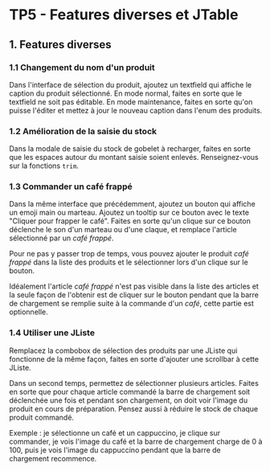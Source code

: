 # TP5 - Features diverses et JTable

## 1. Features diverses

### 1.1 Changement du nom d'un produit

Dans l'interface de sélection du produit, ajoutez un textfield qui affiche le caption du produit sélectionné. En mode normal, faites en sorte que le textfield ne soit pas éditable. En mode maintenance, faites en sorte qu'on puisse l'éditer et mettez à jour le nouveau caption dans l'enum des produits.

### 1.2 Amélioration de la saisie du stock

Dans la modale de saisie du stock de gobelet à recharger, faites en sorte que les espaces autour du montant saisie soient enlevés. Renseignez-vous sur la fonctions `trim`.

### 1.3 Commander un café frappé

Dans la même interface que précédemment, ajoutez un bouton qui affiche un emoji main ou marteau. Ajoutez un tooltip sur ce bouton avec le texte "Cliquer pour frapper le café". Faites en sorte qu'un clique sur ce bouton déclenche le son d'un marteau ou d'une claque, et remplace l'article sélectionné par un *café frappé*.

Pour ne pas y passer trop de temps, vous pouvez ajouter le produit *café frappé* dans la liste des produits et le sélectionner lors d'un clique sur le bouton.

Idéalement l'article *café frappé* n'est pas visible dans la liste des articles et la seule façon de l'obtenir est de cliquer sur le bouton pendant que la barre de chargement se remplie suite à la commande d'un *café*, cette partie est optionnelle.

### 1.4 Utiliser une JListe

Remplacez la combobox de sélection des produits par une JListe qui fonctionne de la même façon, faites en sorte d'ajouter une scrollbar à cette JListe.

Dans un second temps, permettez de sélectionner plusieurs articles. Faites en sorte que pour chaque article commandé la barre de chargement soit déclenchée une fois et pendant son chargement, on doit voir l'image du produit en cours de préparation. Pensez aussi à réduire le stock de chaque produit commandé.

Exemple : je sélectionne un café et un cappuccino, je clique sur commander, je vois l'image du café et la barre de chargement charge de 0 à 100, puis je vois l'image du cappuccino pendant que la barre de chargement recommence.
